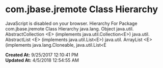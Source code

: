 # com.jbase.jremote Class Hierarchy

JavaScript is disabled on your browser. Hierarchy For Package com.jbase.jremote Class Hierarchy java.lang. Object java.util. AbstractCollection &lt;E&gt; (implements java.util.Collection&lt;E&gt;) java.util. AbstractList &lt;E&gt; (implements java.util.List&lt;E&gt;) java.util. ArrayList &lt;E&gt; (implements java.lang.Cloneable, java.util.List&lt;E  

**Created At:** 9/25/2017 12:10:41 PM  
**Updated At:** 4/5/2018 12:54:55 AM  

